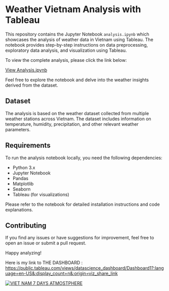 # Weather Vietnam Analysis with Tableau

This repository contains the Jupyter Notebook `analysis.ipynb` which showcases the analysis of weather data in Vietnam using Tableau. The notebook provides step-by-step instructions on data preprocessing, exploratory data analysis, and visualization using Tableau.

To view the complete analysis, please click the link below:

[View Analysis.ipynb](https://nbviewer.jupyter.org/github/khanhvovan2002/weather_vietnam_analysis_with_tableau/blob/main/analysis.ipynb)

Feel free to explore the notebook and delve into the weather insights derived from the dataset.

## Dataset

The analysis is based on the weather dataset collected from multiple weather stations across Vietnam. The dataset includes information on temperature, humidity, precipitation, and other relevant weather parameters.

## Requirements

To run the analysis notebook locally, you need the following dependencies:

- Python 3.x
- Jupyter Notebook
- Pandas
- Matplotlib
- Seaborn
- Tableau (for visualizations)

Please refer to the notebook for detailed installation instructions and code explanations.

## Contributing

If you find any issues or have suggestions for improvement, feel free to open an issue or submit a pull request.

Happy analyzing!



Here is my link to THE DASHBOARD : https://public.tableau.com/views/datascience_dashboard/Dashboard1?:language=en-US&:display_count=n&:origin=viz_share_link
<div class='tableauPlaceholder' id='viz1683864294037' style='position: relative'><noscript><a href='#'><img alt='VIET NAM 7 DAYS ATMOSTPHERE ' src='https:&#47;&#47;public.tableau.com&#47;static&#47;images&#47;XN&#47;XNX7DBPZD&#47;1_rss.png' style='border: none' /></a></noscript><object class='tableauViz'  style='display:none;'><param name='host_url' value='https%3A%2F%2Fpublic.tableau.com%2F' /> <param name='embed_code_version' value='3' /> <param name='path' value='shared&#47;XNX7DBPZD' /> <param name='toolbar' value='yes' /><param name='static_image' value='https:&#47;&#47;public.tableau.com&#47;static&#47;images&#47;XN&#47;XNX7DBPZD&#47;1.png' /> <param name='animate_transition' value='yes' /><param name='display_static_image' value='yes' /><param name='display_spinner' value='yes' /><param name='display_overlay' value='yes' /><param name='display_count' value='yes' /><param name='language' value='en-US' /></object></div>                <script type='text/javascript'>                    var divElement = document.getElementById('viz1683864294037');                    var vizElement = divElement.getElementsByTagName('object')[0];                    if ( divElement.offsetWidth > 800 ) { vizElement.style.width='1329px';vizElement.style.height='1182px';} else if ( divElement.offsetWidth > 500 ) { vizElement.style.width='1329px';vizElement.style.height='1182px';} else { vizElement.style.width='100%';vizElement.style.height='1977px';}                     var scriptElement = document.createElement('script');                    scriptElement.src = 'https://public.tableau.com/javascripts/api/viz_v1.js';                    vizElement.parentNode.insertBefore(scriptElement, vizElement);                </script>
